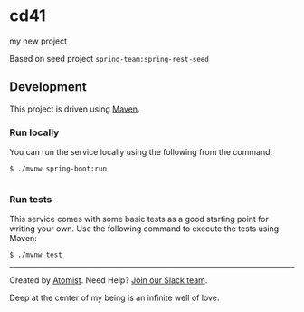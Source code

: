 # cd41   
my new project 
  
Based on seed project `spring-team:spring-rest-seed`
 
## Development         

This project is driven using [Maven][mvn]. 
 
[mvn]: https://maven.apache.org/ 

### Run locally

You can run the service locally using the following from the command:
 
```
$ ./mvnw spring-boot:run
   
```         
        
### Run tests            
 
This service comes with some basic tests as a good starting
point for writing your own.  Use the following command to execute the
tests using Maven: 

``` 
$ ./mvnw test
```

---
Created by [Atomist][atomist].
Need Help?  [Join our Slack team][slack].

[atomist]: https://www.atomist.com/
[slack]: https://join.atomist.com/

Deep at the center of my being is an infinite well of love.


